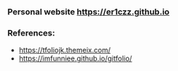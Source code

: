 ### Personal website **https://er1czz.github.io** 

### References:   
- https://tfoliojk.themeix.com/  
- https://imfunniee.github.io/gitfolio/  

